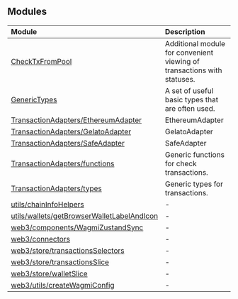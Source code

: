 ## Modules

| Module | Description |
| :------ | :------ |
| [CheckTxFromPool](CheckTxFromPool/README.md) | Additional module for convenient viewing of transactions with statuses. |
| [GenericTypes](GenericTypes/README.md) | A set of useful basic types that are often used. |
| [TransactionAdapters/EthereumAdapter](TransactionAdapters/EthereumAdapter/README.md) | EthereumAdapter |
| [TransactionAdapters/GelatoAdapter](TransactionAdapters/GelatoAdapter/README.md) | GelatoAdapter |
| [TransactionAdapters/SafeAdapter](TransactionAdapters/SafeAdapter/README.md) | SafeAdapter |
| [TransactionAdapters/functions](TransactionAdapters/functions/README.md) | Generic functions for check transactions. |
| [TransactionAdapters/types](TransactionAdapters/types/README.md) | Generic types for transactions. |
| [utils/chainInfoHelpers](utils/chainInfoHelpers/README.md) | - |
| [utils/wallets/getBrowserWalletLabelAndIcon](utils/wallets/getBrowserWalletLabelAndIcon/README.md) | - |
| [web3/components/WagmiZustandSync](web3/components/WagmiZustandSync/README.md) | - |
| [web3/connectors](web3/connectors/README.md) | - |
| [web3/store/transactionsSelectors](web3/store/transactionsSelectors/README.md) | - |
| [web3/store/transactionsSlice](web3/store/transactionsSlice/README.md) | - |
| [web3/store/walletSlice](web3/store/walletSlice/README.md) | - |
| [web3/utils/createWagmiConfig](web3/utils/createWagmiConfig/README.md) | - |
